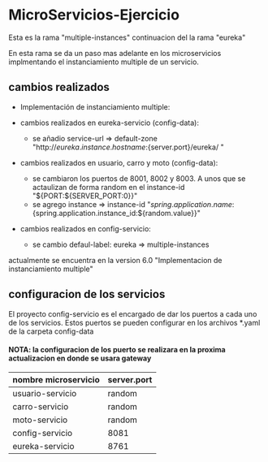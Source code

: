 # MicroServicios-Ejercicio

Esta es la rama "multiple-instances" continuacion del la rama "eureka"

En esta rama se da un paso mas adelante en los microservicios implmentando el instanciamiento multiple de un servicio.

## cambios realizados


- Implementación de instanciamiento multiple:

- cambios realizados en eureka-servicio (config-data):
	- se añadio service-url => default-zone "http://${eureka.instance.hostname}:${server.port}/eureka/ "

- cambios realizados en usuario, carro y moto (config-data):
	- se cambiaron los puertos de 8001, 8002 y 8003. A unos que se actaulizan de forma random en el instance-id  "${PORT:${SERVER_PORT:0}}"
	- se agrego instance => instance-id "${spring.application.name}:${spring.application.instance_id:${random.value}}"

- cambios realizados en config-servicio:
	- se cambio defaul-label: eureka => multiple-instances

actualmente se encuentra en la version 6.0 "Implementacion de instanciamiento multiple"

## configuracion de los servicios 

El proyecto config-servicio es el encargado de dar los puertos a cada uno de los servicios. Estos puertos se pueden configurar en los archivos *.yaml de la carpeta config-data

#### NOTA: la configuracion de los puerto se realizara en la proxima actualizacion en donde se usara gateway

| nombre microservicio   |  server.port |
| ---------------------- | ------------ |
| usuario-servicio       |    random    |
| carro-servicio         |    random    |
| moto-servicio          |    random    |
| config-servicio        |    8081      |
| eureka-servicio        |    8761      |


